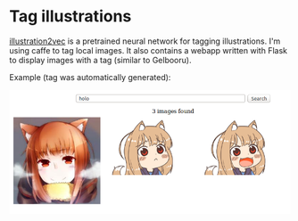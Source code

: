# Tag illustrations

[illustration2vec](http://illustration2vec.net) is a pretrained neural network for tagging illustrations. I'm using caffe to tag local images. It also contains a webapp written with Flask to display images with a tag (similar to Gelbooru).

Example (tag was automatically generated):

![Searching for 'holo' from the tags](examples/examplepic.png?raw=true "i2v correctly tags these images")
